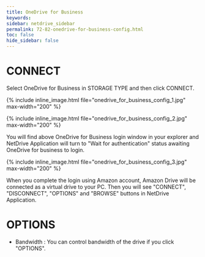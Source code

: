 ```yaml
---
title: OneDrive for Business
keywords:
sidebar: netdrive_sidebar
permalink: 72-82-onedrive-for-business-config.html
toc: false
hide_sidebar: false
---
```


CONNECT
==================
Select OneDrive for Business in STORAGE TYPE and then click CONNECT.


{% include inline_image.html file="onedrive_for_business_config_1.jpg" max-width="200" %}


{% include inline_image.html file="onedrive_for_business_config_2.jpg" max-width="200" %}


You will find above OneDrive for Business login window in your explorer and NetDrive Application will turn to "Wait for authentication" status awaiting OneDrive for business to login.


{% include inline_image.html file="onedrive_for_business_config_3.jpg" max-width="200" %}


When you complete the login using Amazon account, Amazon Drive will be connected as a virtual drive to your PC. Then you will see "CONNECT", "DISCONNECT", "OPTIONS" and "BROWSE" buttons in NetDrive Application.


OPTIONS
==================
* Bandwidth : You can control bandwidth of the drive if you click "OPTIONS".

